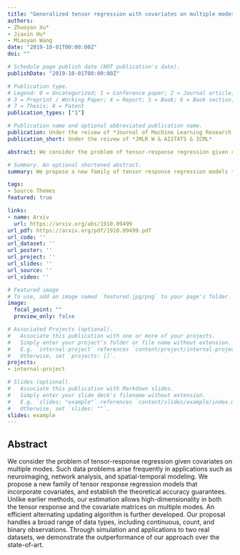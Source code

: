 ```yaml
---
title: "Generalized tensor regression with covariates on multiple modes."
authors:
- Zhuoyan Xu*
- Jiaxin Hu*
- Miaoyan Wang
date: "2019-10-01T00:00:00Z"
doi: ""

# Schedule page publish date (NOT publication's date).
publishDate: "2019-10-01T00:00:00Z"

# Publication type.
# Legend: 0 = Uncategorized; 1 = Conference paper; 2 = Journal article;
# 3 = Preprint / Working Paper; 4 = Report; 5 = Book; 6 = Book section;
# 7 = Thesis; 8 = Patent
publication_types: ["1"]

# Publication name and optional abbreviated publication name.
publication: Under the reivew of *Journal of Machine Learning Research Workshop & Conference Preceeding AISTATS, ICML track*
publication_short: Under the reivew of *JMLR W & AISTATS & ICML*

abstract: We consider the problem of tensor-response regression given covariates on multiple modes. Such data problems arise frequently in applications such as neuroimaging, network analysis, and spatial-temporal modeling. We propose a new family of tensor response regression models that incorporate covariates, and establish the theoretical accuracy guarantees. Unlike earlier methods, our estimation allows high-dimensionality in both the tensor response and the covariate matrices on multiple modes. An efficient alternating updating algorithm is further developed. Our proposal handles a broad range of data types, including continuous, count, and binary observations. Through simulation and applications to two real datasets, we demonstrate the outperformance of our approach over the state-of-art.

# Summary. An optional shortened abstract.
summary: We propose a new family of tensor response regression models that incorporate covariates, and establish the theoretical accuracy guarantees. Unlike earlier methods, our estimation allows high-dimensionality in both the tensor response and the covariate matrices on multiple modes.

tags:
- Source Themes
featured: true

links:
- name: Arxiv
  url: https://arxiv.org/abs/1910.09499
url_pdf: https://arxiv.org/pdf/1910.09499.pdf
url_code: ''
url_dataset: ''
url_poster: ''
url_project: ''
url_slides: ''
url_source: ''
url_video: ''

# Featured image
# To use, add an image named `featured.jpg/png` to your page's folder. 
image:
  focal_point: ""
  preview_only: false

# Associated Projects (optional).
#   Associate this publication with one or more of your projects.
#   Simply enter your project's folder or file name without extension.
#   E.g. `internal-project` references `content/project/internal-project/index.md`.
#   Otherwise, set `projects: []`.
projects:
- internal-project

# Slides (optional).
#   Associate this publication with Markdown slides.
#   Simply enter your slide deck's filename without extension.
#   E.g. `slides: "example"` references `content/slides/example/index.md`.
#   Otherwise, set `slides: ""`.
slides: example
---
```


## Abstract
 We consider the problem of tensor-response regression given covariates on multiple modes. Such data problems arise frequently in applications such as neuroimaging, network analysis, and spatial-temporal modeling. We propose a new family of tensor response regression models that incorporate covariates, and establish the theoretical accuracy guarantees. Unlike earlier methods, our estimation allows high-dimensionality in both the tensor response and the covariate matrices on multiple modes. An efficient alternating updating algorithm is further developed. Our proposal handles a broad range of data types, including continuous, count, and binary observations. Through simulation and applications to two real datasets, we demonstrate the outperformance of our approach over the state-of-art.
